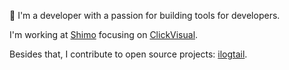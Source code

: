 👋 I'm a developer with a passion for building tools for developers.

I'm working at [Shimo](https://shimo.im/) focusing on [ClickVisual](https://github.com/clickvisual/clickvisual).

Besides that, I contribute to open source projects: [ilogtail](https://github.com/alibaba/ilogtail).
